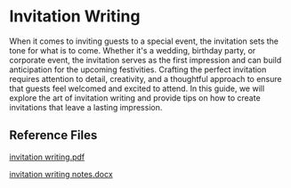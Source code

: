 # Invitation Writing

When it comes to inviting guests to a special event, the invitation sets the tone for what is to come. Whether it's a wedding, birthday party, or corporate event, the invitation serves as the first impression and can build anticipation for the upcoming festivities. Crafting the perfect invitation requires attention to detail, creativity, and a thoughtful approach to ensure that guests feel welcomed and excited to attend. In this guide, we will explore the art of invitation writing and provide tips on how to create invitations that leave a lasting impression.

## Reference Files

[invitation writing.pdf](https://drive.google.com/open?id=10jTXpEZiZOscQcOrYuqypQ909bBkkiAb\&usp=drive\_fs)

[invitation writing notes.docx](https://docs.google.com/document/d/10lC9vsCNWuA7BKfxSEu1mHr3bTOYKj-f?rtpof=true\&usp=drive\_fs)
